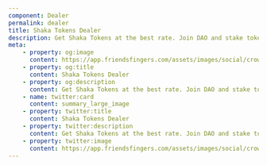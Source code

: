 ```yaml
---
component: Dealer
permalink: dealer
title: Shaka Tokens Dealer
description: Get Shaka Tokens at the best rate. Join DAO and stake tokens to have a bonus.
meta: 
    - property: og:image
      content: https://app.friendsfingers.com/assets/images/social/crowdsale_page.png
    - property: og:title
      content: Shaka Tokens Dealer
    - property: og:description
      content: Get Shaka Tokens at the best rate. Join DAO and stake tokens to have a bonus.
    - name: twitter:card
      content: summary_large_image
    - property: twitter:title
      content: Shaka Tokens Dealer
    - property: twitter:description
      content: Get Shaka Tokens at the best rate. Join DAO and stake tokens to have a bonus.
    - property: twitter:image
      content: https://app.friendsfingers.com/assets/images/social/crowdsale_page.png
---
```

